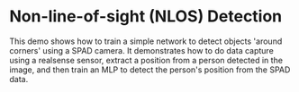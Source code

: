 # Non-line-of-sight (NLOS) Detection

This demo shows how to train a simple network to detect objects 'around corners' using a SPAD camera. It demonstrates how to do data capture using a realsense sensor, extract a position from a person detected in the image, and then train an MLP to detect the person's position from the SPAD data.
